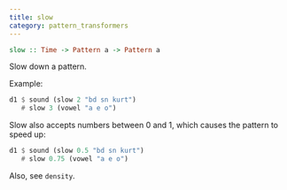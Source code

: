 ```yaml
---
title: slow
category: pattern_transformers
---
```


~~~~ haskell
slow :: Time -> Pattern a -> Pattern a
~~~~

Slow down a pattern.

Example:

~~~~ haskell
d1 $ sound (slow 2 "bd sn kurt")
   # slow 3 (vowel "a e o")
~~~~

Slow also accepts numbers between 0 and 1, which causes the pattern to speed up:

~~~~ haskell
d1 $ sound (slow 0.5 "bd sn kurt")
   # slow 0.75 (vowel "a e o")
~~~~

Also, see `density`.